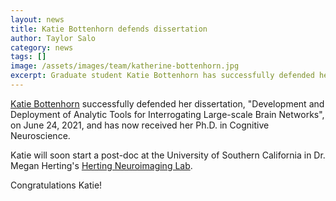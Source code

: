 ```yaml
---
layout: news
title: Katie Bottenhorn defends dissertation
author: Taylor Salo
category: news
tags: []
image: /assets/images/team/katherine-bottenhorn.jpg
excerpt: Graduate student Katie Bottenhorn has successfully defended her dissertation
---
```


[Katie Bottenhorn](/team/bottenhorn-katie) successfully defended her dissertation,
"Development and Deployment of Analytic Tools for Interrogating Large-scale Brain Networks", on June 24, 2021,
and has now received her Ph.D. in Cognitive Neuroscience.

Katie will soon start a post-doc at the University of Southern California in
Dr. Megan Herting's [Herting Neuroimaging Lab](https://hertinglab.usc.edu).

Congratulations Katie!

